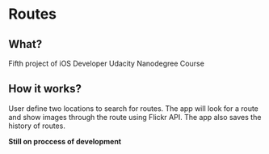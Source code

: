 # Routes
## What?
Fifth project of iOS Developer Udacity Nanodegree Course
## How it works?
User define two locations to search for routes. The app will look for a route and show images through the route using Flickr API. The app also saves the history of routes.

**Still on proccess of development**
